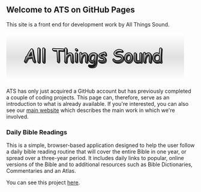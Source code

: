 ## Welcome to ATS on GitHub Pages

This site is a front end for development work by All Things Sound.

![ATS Banner](atsbanner.png)

ATS has only just acquired a GitHub account but has previously completed a couple of coding projects. This page can, therefore, serve as an introduction to what is already available. If you're interested, you can also see our [main website](http://www.allthingssound.co.uk) which describes the main work in which we're involved.

### Daily Bible Readings

This is a simple, browser-based application designed to help the user follow a daily bible reading routine that will cover the entire Bible in one year, or spread over a three-year period. It includes daily links to popular, online versions of the Bible and to additional resources such as Bible Dictionaries, Commentaries and an Atlas.

You can see this project [here](https://github.com/lochmanpaul/bible_readings).
